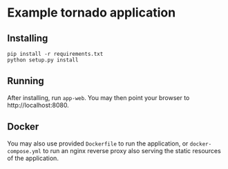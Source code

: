 # Example tornado application

## Installing

```
pip install -r requirements.txt
python setup.py install
```

## Running

After installing, run `app-web`. You may then point your browser
to http://localhost:8080.

## Docker

You may also use provided `Dockerfile` to run the application, or
`docker-compose.yml` to run an nginx reverse proxy also serving
the static resources of the application.
